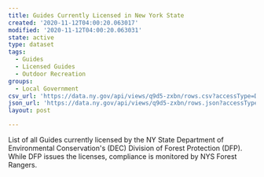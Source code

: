 ```yaml
---
title: Guides Currently Licensed in New York State
created: '2020-11-12T04:00:20.063017'
modified: '2020-11-12T04:00:20.063031'
state: active
type: dataset
tags:
  - Guides
  - Licensed Guides
  - Outdoor Recreation
groups:
  - Local Government
csv_url: 'https://data.ny.gov/api/views/q9d5-zxbn/rows.csv?accessType=DOWNLOAD'
json_url: 'https://data.ny.gov/api/views/q9d5-zxbn/rows.json?accessType=DOWNLOAD'
layout: post

---
```

List of all Guides currently licensed by the NY State Department of Environmental Conservation's (DEC) Division of Forest Protection (DFP).  While DFP issues the licenses, compliance is monitored by NYS Forest Rangers.
